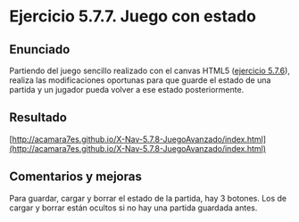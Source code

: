 # Ejercicio 5.7.7. Juego con estado
## Enunciado
Partiendo del juego sencillo realizado con el canvas HTML5 ([ejercicio 5.7.6](http://github.com/acamara7es/X-Nav-5.7.6-JuegoCanvas)), realiza las modificaciones oportunas para que guarde el estado de una partida y un jugador pueda volver a ese estado posteriormente.

## Resultado
[http://acamara7es.github.io/X-Nav-5.7.8-JuegoAvanzado/index.html](http://acamara7es.github.io/X-Nav-5.7.8-JuegoAvanzado/index.html)

## Comentarios y mejoras
Para guardar, cargar y borrar el estado de la partida, hay 3 botones. Los de cargar y borrar están ocultos si no hay una partida guardada antes.
